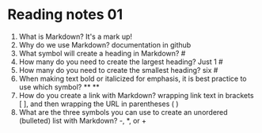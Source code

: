 # Reading notes 01
1) What is Markdown? It's a mark up!
2) Why do we use Markdown? documentation in github
3) What symbol will create a heading in Markdown? #
4) How many do you need to create the largest heading? Just 1 #
5) How many do you need to create the smallest heading? six #
6) When making text bold or italicized for emphasis, it is best practice to use which symbol? ** **
7) How do you create a link with Markdown? wrapping link text in brackets [ ], and then wrapping the URL in parentheses ( )
8) What are the three symbols you can use to create an unordered (bulleted) list with Markdown? -, *, or +
